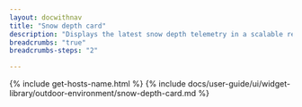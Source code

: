 ```yaml
---
layout: docwithnav
title: "Snow depth card"
description: "Displays the latest snow depth telemetry in a scalable rectangle card."
breadcrumbs: "true"
breadcrumbs-steps: "2"

---
```

{% include get-hosts-name.html %}
{% include docs/user-guide/ui/widget-library/outdoor-environment/snow-depth-card.md %}
